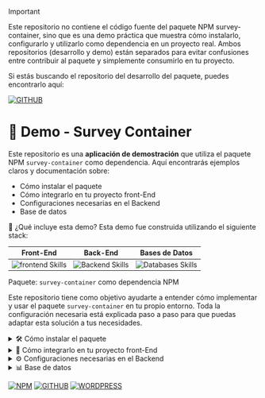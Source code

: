 > [!IMPORTANT]
> Este repositorio no contiene el código fuente del paquete NPM survey-container, sino que es una demo práctica que muestra cómo instalarlo, configurarlo y utilizarlo como dependencia en un proyecto real.
> Ambos repositorios (desarrollo y demo) están separados para evitar confusiones entre contribuir al paquete y simplemente consumirlo en tu proyecto.

Si estás buscando el repositorio del desarrollo del paquete, puedes encontrarlo aquí:

[![GITHUB](https://img.shields.io/static/v1?message=Repositorio-de-desarrollo-de-survey-container&logo=Github&label=&color=22262A&logoColor=white&labelColor=&style=for-the-badge)](https://github.com/FernadoCodeDev/survey-container)

# 🚀 Demo - Survey Container
Este repositorio es una **aplicación de demostración** que utiliza el paquete NPM `survey-container` como dependencia. Aquí encontrarás ejemplos claros y documentación sobre:

- Cómo instalar el paquete
- Cómo integrarlo en tu proyecto front-End
- Configuraciones necesarias en el Backend
- Base de datos

🧪 ¿Qué incluye esta demo?
Esta demo fue construida utilizando el siguiente stack:

**Front-End** | **Back-End** | **Bases de Datos** | 
:---: | :---: | :---: |
<img src="https://skillicons.dev/icons?i=js,react,tailwind,vite" alt="frontend Skills" /> |<img src="https://skillicons.dev/icons?i=php" alt="Backend Skills" /> | <img src="https://skillicons.dev/icons?i=mysql" alt="Databases Skills" /> |

Paquete: `survey-container` como dependencia NPM

Este repositorio tiene como objetivo ayudarte a entender cómo implementar y usar el paquete `survey-container` en tu propio entorno. Toda la configuración necesaria está explicada paso a paso para que puedas adaptar esta solución a tus necesidades.

<details>
<summary>🛠️ Cómo instalar el paquete</summary>

Para instalar el paquete `survey-container`, simplemente abre tu terminal y ejecuta el siguiente comando:

```
npm i survey-container
```

> Este paquete está publicado en [NPM](https://www.npmjs.com/package/survey-container), donde también encontrarás esta misma documentación.

En esta demo, el paquete se instala desde la carpeta del frontend.

Entrando a la carpeta frontend

```
cd frontend
```

y instalando esta dependencia 

```
npm i survey-container
```

Una vez instalado, podrás verificar que se encuentra en tu archivo `package.json` como una dependencia, junto a su versión correspondiente. Actualmente, la versión estable más reciente es:

```
"survey-container": "^1.1.8"
```
> Asegúrate de mantener siempre el paquete actualizado a su última versión.

Esta demo se utilizó como entorno de prueba para detectar y corregir bugs en versiones anteriores del paquete.
Por ello, se recomienda **no instalar versiones antiguas**, ya que podrían contener errores que ya fueron corregidos en versiones recientes.

Una vez instalado correctamente, puedes integrarlo en el frontend de tu proyecto sin importar la tecnología que estés utilizando. En esta demo se utilizó React, pero puedes adaptarlo a otros entornos si lo deseas.
</details>

<details>
<summary> 🚀 Cómo integrarlo en tu proyecto front-End</summary>

Esta demo incluye dos páginas clave que muestran cómo integrar el paquete `survey-container`:

### 📊 Página de Métricas

Esta pantalla permite visualizar todas las encuestas disponibles en tu base de datos. En esta demo se utiliza **MySQL** como sistema de base de datos.

Puedes encontrar el código fuente de esta página en:

`frontend/src/components/ui/MetricsUi.jsx`

La función principal aquí es obtener las métricas desde tu backend. Asegúrate de configurar correctamente la URL del `fetch`, como se muestra en el ejemplo:

`fetch("http://localhost:3000/api/metrics/metrics.php")`

cambiala por la URL de tú proyecto con esto te permitirá consultar y visualizar las métricas de tus encuestas o de lo contrario te mostrara el error en la consola.

![Demo-Image-1](https://github.com/FernadoCodeDev/demo-survey-container/blob/main/readme/Readme-Image-1.png)

### 📝 Página para Contestar Encuestas

Esta es la sección que probablemente más te interesa: cómo usar el componente `SurveyWidget` que exporta el paquete.

El código de esta página se encuentra en:

`frontend/src/components/ui/SurveyUi.jsx`

Aquí es donde se importa e integra el paquete survey-container en una aplicación real utilizando React.

El código se muestra a continuación:

```
import React from "react";
import { useParams } from "react-router-dom";
import { SurveyWidget } from "survey-container";
import { ToastContainer, toast } from "react-toastify";
import "react-toastify/dist/ReactToastify.css";

function SurveyUi() {
  const { surveyId } = useParams();

  return (
    <div className="p-4">
      <h1 className="mb-4 text-2xl font-bold text-center">Contestar Encuesta</h1>
      <SurveyWidget
        surveyId={surveyId}
        fetchUrl="http://localhost:3000/api/surveys/survey.php?id="
        responseUrl="http://localhost:3000/api/response/postResponse.php"
        onAlert={(msg, type = "info") => {
          toast(msg, {
            type,
            position: "top-right",
            autoClose: 3000,
            hideProgressBar: false,
            closeOnClick: true,
            pauseOnHover: true,
            draggable: true,
          });
        }}
      />
      <ToastContainer
        position="top-right"
        autoClose={3000}
        hideProgressBar={false}
      />
    </div>
  );
}

export default SurveyUi;
```

Como puedes ver, solo necesitas:

- Importar el componente desde el paquete:
  
```
import { SurveyWidget } from "survey-container";
```

- Obtener el ID de la encuesta usando useParams():
```
const { surveyId } = useParams();
```
- Renderizar el componente `<SurveyWidget />` y pasarle los props necesarios como `surveyId`, `fetchUrl`, `responseUrl`.

### 🧩 Props del componente SurveyWidget

El componente `<SurveyWidget />` acepta varios props para adaptar su comportamiento a distintos entornos y necesidades. A continuación te explicamos cada uno con base en cómo se utiliza en esta demo:

---

### ✅ Props utilizados en esta demo

```
<SurveyWidget
  surveyId={surveyId}
  fetchUrl="http://localhost:3000/api/surveys/survey.php?id="
  responseUrl="http://localhost:3000/api/response/postResponse.php"
  onAlert={(msg, type = "info") => {
    });
  }}
/>
```

### 🧾 Explicación de cada prop

| Prop               | Tipo                               | Obligatorio | Descripción                                                                                                                                                                                                                                                                           |
| ------------------ | ---------------------------------- | ----------- | ------------------------------------------------------------------------------------------------------------------------------------------------------------------------------------------------------------------------------------------------------------------------------------- |
| `surveyId`         | `string`                           | ✅ Sí        | Es el ID de la encuesta que quieres mostrar. En esta demo se obtiene desde la URL usando `useParams()`.                                                                                                                                                                               |
| `fetchUrl`         | `string`                           | ✅ Sí\*      | Es la URL base para hacer la solicitud **GET** y obtener los datos de la encuesta. Por ejemplo: `http://localhost:3000/api/surveys/survey.php?id=`. Se añadirá automáticamente el `surveyId` al final.                               |
| `responseUrl`      | `string`                           | ✅ Sí\*      | Es la URL donde se envían las respuestas con una solici
+tud **POST**.                                                                                                                                          |
| `onAlert`          | `(message: string, type?: string)` | ❌ No        | Función que se ejecuta para mostrar una alerta dependiendo del estado de la encuesta (error, éxito, advertencia). Puedes personalizarla como quieras (modal, toast, etc.). En esta demo se usa la librería [`react-toastify`](https://fkhadra.github.io/react-toastify/introduction). |
| `apiUrl`           | `string`                           | ❌ No        | Si prefieres una URL base en lugar de `fetchUrl` o `responseUrl` individuales, puedes usar este prop como raíz para los endpoints `/surveys` y `/responses`. No se usa en esta demo.                                                                                                  |
| `onSubmit`         | `(responses) => Promise<void>`     | ❌ No        | Si quieres manejar tú mismo el envío de respuestas, puedes pasar tu propia función `onSubmit`. Si no se define, se hará un POST automáticamente a `responseUrl`.                                                                                                                      |
| `loadingText`      | `string`                           | ❌ No        | Texto que se muestra mientras la encuesta está cargando. Por defecto: `"Cargando encuesta..."`.                                                                                                                                                                                       |
| `submitButtonText` | `string`                           | ❌ No        | Texto del botón de envío. Por defecto: `"Enviar respuestas"`.                                                                                                                                                                                                                         |
| `className`        | `string`                           | ❌ No        | Clase CSS personalizada para aplicar estilos adicionales al contenedor del widget.                                                                                                                                                                                                    |

### 🔔 ¿Por qué usar onAlert?

`onAlert` es muy útil si quieres notificar al usuario cuando:

- No ha respondido todas las preguntas (`warning`)
- Las respuestas se enviaron correctamente (`success`)
- Ocurrió un error al enviar (`error`)

En la demo se usó así, con `react-toastify`:

```
 onAlert={(msg, type = "info") => {
          toast(msg, {
            type,
            position: "top-right",
            autoClose: 3000,
            hideProgressBar: false,
            closeOnClick: true,
            pauseOnHover: true,
            draggable: true,
          });
        }}
      />
      <ToastContainer
        position="top-right"
        autoClose={3000}
        hideProgressBar={false}
      />
```
Pero puedes usar cualquier otra solución como `modals`, `alerts`, `banners`, etc.

✅ Si todo está correctamente configurado, deberías ver en pantalla el contenido completo de la encuesta.  
En la demo, por ejemplo, se muestra una encuesta con preguntas sobre **Git** como referencia visual.

🔗 En los ejemplos proporcionados dentro del código y el `README`, verás URLs con `localhost`. Estas se usan únicamente para mostrar de forma clara cómo debe estructurarse cada endpoint.  
En tu propio proyecto puedes (y se recomienda) utilizar **variables de entorno** para manejar estas rutas y no exponerlas directamente en el código.

![Demo-Image-2](https://github.com/FernadoCodeDev/demo-survey-container/blob/main/readme/Readme-Image-2.png)
</details>

<details>
<summary>⚙️ Configuraciones necesarias en el Backend</summary>   

### ¿Cómo funciona este paquete?
El paquete `survey-container` no es un paquete que funciona de forma independiente; requiere que tu proyecto tenga un backend funcional. Aunque el componente del frontend puede instalarse con NPM y usarse directamente en una app React, es obligatorio tener previamente configurado el backend para que funcione correctamente.

> ⚠️ Por eso se recomienda primero preparar el backend antes de instalar la dependencia survey-container. Esto evitará errores, confusiones o que la encuesta no se muestre.

### Tecnologías utilizadas en esta demo

Para esta demo se ha utilizado un backend en PHP puro junto con MySQL. Puedes usar cualquier tecnología backend que desees (Node.js, Laravel, Python, etc.), pero este README explicará la configuración tal y como se muestra en la demo con PHP puro.

> 👉 no se utilizó Laravel ya que se trata de una demo simple que busca enseñar el uso del paquete.

### 1️⃣ Configura tu base de datos

Debes crear una base de datos MySQL, SQLite, postgresQL y conectar tu backend a ella. En el ejemplo de esta demo se usa MySQL, puedes ver cómo se hace en el archivo:

📄 `backend/config.php`

**Utiliza las variables de entorno por motivos de seguridad.**

### 2️⃣ Archivos importantes del backend

En la carpeta `backend/` encontrarás:

- `config.php`: conexión a la base de datos.
- `composer.json` y `composer.lock`: archivos de configuración de Composer (por si deseas instalar librerías).
- Carpeta `api/`: contiene todas las rutas que el Frontend usará para comunicarse con el backend.

### Estructura de la carpeta api / configuración

Dentro de la carpeta `api/` se encuentran los archivos PHP necesarios para gestionar las encuestas, preguntas, respuestas y métricas. A continuación se muestra un resumen de su estructura:

```
api/
├── metrics/    
│   └── metrics.php           // Obtiene todas las encuestas
├── questions/    
│   └── questions.php         // Obtiene las preguntas de una encuesta
├── response/    
│   ├── getResponse.php       // Obtiene las respuestas
│   └── postResponse.php      // Guarda las respuestas
├── surveys/    
│   ├── create.php            // Crea una nueva encuesta
│   └── survey.php            // Obtiene una encuesta por ID

```

### 📌 Uso de metrics.php

El archivo `metrics/metrics.php` es fundamental, ya que se encarga de traer todas las encuestas desde la base de datos para ser mostradas en el Frontend.

Si estás usando PHP, puedes copiar el código directamente, ya que está preparado para funcionar con la estructura esperada por este paquete.

> 🧠 Más adelante en este README se explicarán las tablas necesarias en la base de datos para que todo funcione correctamente.

Si estás usando otro stack (por ejemplo, Express.js, Django, Laravel, etc.), puedes adaptar el comportamiento de estos archivos según tu tecnología.


### 💡 Nota importante
Aunque puedes copiar directamente los archivos PHP para facilitar la integración, es necesario contar con ciertas tablas específicas en tu base de datos para que todo funcione correctamente. Estas se detallan más adelante en el README.


</details>

<details>
<summary>📊 Base de datos</summary>

### 🗃️ Base de datos

En este proyecto se utiliza MySQL, y dentro de la carpeta database/ se incluye un archivo llamado schema.sql que contiene todas las instrucciones necesarias para crear las tablas requeridas.

Si planeas clonar o adaptar este proyecto, puedes usar directamente el archivo schema.sql o copiar el siguiente código SQL para crear las tablas:


```
CREATE TABLE IF NOT EXISTS Survey (
  id VARCHAR(36) PRIMARY KEY,
  qualification VARCHAR(255) NOT NULL
);

CREATE TABLE IF NOT EXISTS Question (
  id VARCHAR(36) PRIMARY KEY,
  text TEXT NOT NULL,
  surveyId VARCHAR(36),
  FOREIGN KEY (surveyId) REFERENCES Survey(id) ON DELETE CASCADE
);

CREATE TABLE IF NOT EXISTS Response (
  id VARCHAR(36) PRIMARY KEY,
  content TEXT NOT NULL,
  questionId VARCHAR(36),
  FOREIGN KEY (questionId) REFERENCES Question(id) ON DELETE CASCADE
);

```

Estas tablas representan:

- `Survey`: Almacena las encuestas creadas.
- `Question`: Contiene las preguntas asociadas a cada encuesta.
- `Response`: Guarda las respuestas enviadas por los usuarios.

📂 Ruta del archivo SQL:

`database/schema.sql`

</details>

<div align="left">

[![NPM](https://img.shields.io/static/v1?message=Paquete-NPM&logo=NPM&label=&color=CD3E3D&logoColor=white&labelColor=&style=for-the-badge)](https://www.npmjs.com/package/survey-container)
[![GITHUB](https://img.shields.io/static/v1?message=Repositorio-de-desarrollo-de-survey-container&logo=Github&label=&color=22262A&logoColor=white&labelColor=&style=for-the-badge)](https://github.com/FernadoCodeDev/survey-container)
[![WORDPRESS](https://img.shields.io/static/v1?message=página-de-documentación&logo=WordPress&label=&color=1790c8&logoColor=white&labelColor=&style=for-the-badge)]()

</div>
